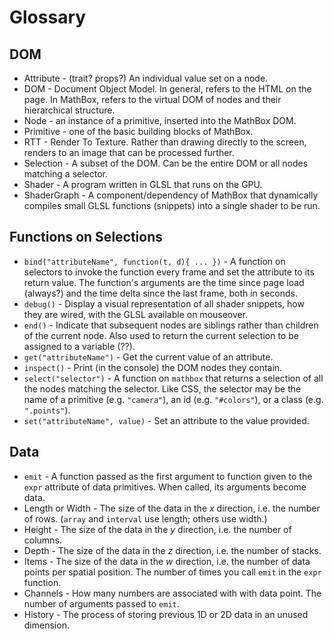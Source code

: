 # Glossary

## DOM
* Attribute - (trait? props?) An individual value set on a node.
* DOM - Document Object Model. In general, refers to the HTML on the page. In MathBox, refers to the virtual DOM of nodes and their hierarchical structure.
* Node - an instance of a primitive, inserted into the MathBox DOM.
* Primitive - one of the basic building blocks of MathBox.
* RTT - Render To Texture. Rather than drawing directly to the screen, renders to an image that can be processed further.
* Selection - A subset of the DOM. Can be the entire DOM or all nodes matching a selector.
* Shader - A program written in GLSL that runs on the GPU.
* ShaderGraph - A component/dependency of MathBox that dynamically compiles small GLSL functions (snippets) into a single shader to be run.

## Functions on Selections
* `bind("attributeName", function(t, d){ ... })` - A function on selectors to invoke the function every frame and set the attribute to its return value. The function's arguments are the time since page load (always?) and the time delta since the last frame, both in seconds.
* `debug()` - Display a visual representation of all shader snippets, how they are wired, with the GLSL available on mouseover.
* `end()` - Indicate that subsequent nodes are siblings rather than children of the current node. Also used to return the current selection to be assigned to a variable (??).
* `get("attributeName")` - Get the current value of an attribute.
* `inspect()` - Print (in the console) the DOM nodes they contain.
* `select("selector")` - A function on `mathbox` that returns a selection of all the nodes matching the selector. Like CSS, the selector may be the name of a primitive (e.g. `"camera"`), an id (e.g. `"#colors"`), or a class (e.g. `".points"`).
* `set("attributeName", value)` - Set an attribute to the value provided.

## Data
* `emit` - A function passed as the first argument to function given to the `expr` attribute of data primitives. When called, its arguments become data.
* Length or Width - The size of the data in the *x* direction, i.e. the number of rows. (`array` and `interval` use length; others use width.)
* Height - The size of the data in the *y* direction, i.e. the number of columns.
* Depth - The size of the data in the *z* direction, i.e. the number of stacks.
* Items - The size of the data in the *w* direction, i.e. the number of data points per spatial position. The number of times you call `emit` in the `expr` function.
* Channels - How many numbers are associated with with data point. The number of arguments passed to `emit`.
* History - The process of storing previous 1D or 2D data in an unused dimension.
